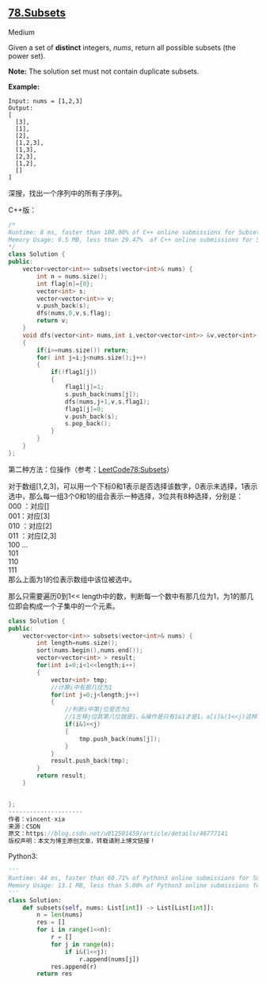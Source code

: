 ## [78.Subsets](https://leetcode.com/problems/subsets/)

Medium

Given a set of **distinct** integers, *nums*, return all possible subsets (the power set).

**Note:** The solution set must not contain duplicate subsets.

**Example:**

```
Input: nums = [1,2,3]
Output:
[
  [3],
  [1],
  [2],
  [1,2,3],
  [1,3],
  [2,3],
  [1,2],
  []
]
```

深搜，找出一个序列中的所有子序列。

C++版：

```c++
/*
Runtime: 8 ms, faster than 100.00% of C++ online submissions for Subsets.
Memory Usage: 9.5 MB, less than 29.47%  of C++ online submissions for Subsets.
*/
class Solution {
public:
    vector<vector<int>> subsets(vector<int>& nums) {
        int n = nums.size();
        int flag[n]={0};
        vector<int> s;
        vector<vector<int>> v;
        v.push_back(s);
        dfs(nums,0,v,s,flag);
        return v;
    }
    void dfs(vector<int> nums,int i,vector<vector<int>> &v,vector<int> s,int flag1[])
    {
        if(i>=nums.size()) return;
        for( int j=i;j<nums.size();j++)
        {
            if(!flag1[j])
            {
                flag1[j]=1;
                s.push_back(nums[j]);
                dfs(nums,j+1,v,s,flag1);
                flag1[j]=0;
                v.push_back(s);
                s.pop_back();
            }
        }   
    }
};
```

第二种方法：位操作（参考：[LeetCode78:Subsets](https://blog.csdn.net/u012501459/article/details/46777141)）

对于数组[1,2,3]，可以用一个下标0和1表示是否选择该数字，0表示未选择，1表示选中，那么每一组3个0和1的组合表示一种选择，3位共有8种选择，分别是： 
000 ：对应[]   
001：对应[3]   
010 ：对应[2]   
011 ：对应[2,3]  
100 …  
101  
110  
111  
那么上面为1的位表示数组中该位被选中。 

那么只需要遍历0到1<< length中的数，判断每一个数中有那几位为1，为1的那几位即会构成一个子集中的一个元素。

```C++
class Solution {
public:
    vector<vector<int>> subsets(vector<int>& nums) {
        int length=nums.size();
        sort(nums.begin(),nums.end());
        vector<vector<int> > result;
        for(int i=0;i<1<<length;i++)
        {
            vector<int> tmp;
            //计算i中有那几位为1
            for(int j=0;j<length;j++)
            {
                //判断i中第j位是否为1
                //1左移j位其第几位就是1，&操作是只有1&1才是1。a[i]&(1<<j)这样就是保留a[i]第j位的值,其他位都是0。这里的if判断a[i]&(1<<j)是0则输出0，不是输出1。
                if(i&1<<j)
                {
                    tmp.push_back(nums[j]);
                }
            }
            result.push_back(tmp);
        }
        return result;
    }


};
--------------------- 
作者：vincent-xia 
来源：CSDN 
原文：https://blog.csdn.net/u012501459/article/details/46777141 
版权声明：本文为博主原创文章，转载请附上博文链接！
```

Python3:

```python
'''
Runtime: 44 ms, faster than 60.71% of Python3 online submissions for Subsets.
Memory Usage: 13.1 MB, less than 5.00% of Python3 online submissions for Subsets.
'''
class Solution:
    def subsets(self, nums: List[int]) -> List[List[int]]:
        n = len(nums)
        res = []
        for i in range(1<<n):
            r = []
            for j in range(n):
                if i&(1<<j):
                    r.append(nums[j])
            res.append(r)
        return res
        
```

